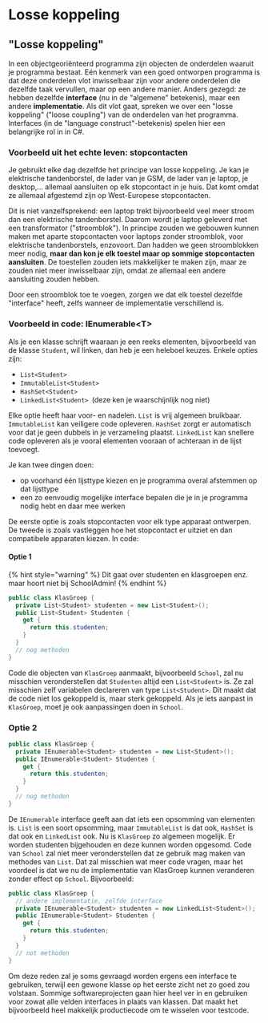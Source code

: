 # Losse koppeling

## "Losse koppeling"

In een objectgeoriënteerd programma zijn objecten de onderdelen waaruit je programma bestaat. Eén kenmerk van een goed ontworpen programma is dat deze onderdelen vlot inwisselbaar zijn voor andere onderdelen die dezelfde taak vervullen, maar op een andere manier. Anders gezegd: ze hebben dezelfde **interface** (nu in de "algemene" betekenis), maar een andere **implementatie**. Als dit vlot gaat, spreken we over een "losse koppeling" ("loose coupling") van de onderdelen van het programma. Interfaces (in de "language construct"-betekenis) spelen hier een belangrijke rol in in C#.

### Voorbeeld uit het echte leven: stopcontacten

Je gebruikt elke dag dezelfde het principe van losse koppeling. Je kan je elektrische tandenborstel, de lader van je GSM, de lader van je laptop, je desktop,... allemaal aansluiten op elk stopcontact in je huis. Dat komt omdat ze allemaal afgestemd zijn op West-Europese stopcontacten.

Dit is niet vanzelfsprekend: een laptop trekt bijvoorbeeld veel meer stroom dan een elektrische tandenborstel. Daarom wordt je laptop geleverd met een transformator ("stroomblok"). In principe zouden we gebouwen kunnen maken met aparte stopcontacten voor laptops zonder stroomblok, voor elektrische tandenborstels, enzovoort. Dan hadden we geen stroomblokken meer nodig, **maar dan kon je elk toestel maar op sommige stopcontacten aansluiten**. De toestellen zouden iets makkelijker te maken zijn, maar ze zouden niet meer inwisselbaar zijn, omdat ze allemaal een andere aansluiting zouden hebben.

Door een stroomblok toe te voegen, zorgen we dat elk toestel dezelfde "interface" heeft, zelfs wanneer de implementatie verschillend is.

### Voorbeeld in code: IEnumerable\<T>

Als je een klasse schrijft waaraan je een reeks elementen, bijvoorbeeld van de klasse `Student`, wil linken, dan heb je een heleboel keuzes. Enkele opties zijn:

* `List<Student>`
* `ImmutableList<Student>`
* `HashSet<Student>`
* `LinkedList<Student> `(deze ken je waarschijnlijk nog niet)

Elke optie heeft haar voor- en nadelen. `List` is vrij algemeen bruikbaar. `ImmutableList` kan veiligere code opleveren. `HashSet` zorgt er automatisch voor dat je geen dubbels in je verzameling plaatst. `LinkedList` kan snellere code opleveren als je vooral elementen vooraan of achteraan in de lijst toevoegt.

Je kan twee dingen doen:

* op voorhand één lijsttype kiezen en je programma overal afstemmen op dat lijsttype
* een zo eenvoudig mogelijke interface bepalen die je in je programma nodig hebt en daar mee werken

De eerste optie is zoals stopcontacten voor elk type apparaat ontwerpen. De tweede is zoals vastleggen hoe het stopcontact er uitziet en dan compatibele apparaten kiezen. In code:

#### Optie 1

{% hint style="warning" %}
Dit gaat over studenten en klasgroepen enz. maar hoort niet bij SchoolAdmin!
{% endhint %}

```csharp
public class KlasGroep {
  private List<Student> studenten = new List<Student>();
  public List<Student> Studenten {
    get {
      return this.studenten;
    }
  }
  // nog methoden
}
```

Code die objecten van `KlasGroep` aanmaakt, bijvoorbeeld `School`, zal nu misschien veronderstellen dat `Studenten` altijd een `List<Student>` is. Ze zal misschien zelf variabelen declareren van type `List<Student>`. Dit maakt dat de code niet los gekoppeld is, maar sterk gekoppeld. Als je iets aanpast in `KlasGroep`, moet je ook aanpassingen doen in `School`.

### Optie 2

```csharp
public class KlasGroep {
  private IEnumerable<Student> studenten = new List<Student>();
  public IEnumerable<Student> Studenten {
    get {
      return this.studenten;
    }
  }
  // nog methoden
}
```

De `IEnumerable` interface geeft aan dat iets een opsomming van elementen is. `List` is een soort opsomming, maar `ImmutableList` is dat ook, `HashSet` is dat ook en `LinkedList` ook. Nu is `KlasGroep` zo algemeen mogelijk. Er worden studenten bijgehouden en deze kunnen worden opgesomd. Code van `School` zal niet meer veronderstellen dat ze gebruik mag maken van methodes van `List`. Dat zal misschien wat meer code vragen, maar het voordeel is dat we nu de implementatie van KlasGroep kunnen veranderen zonder effect op `School`. Bijvoorbeeld:

```csharp
public class KlasGroep {
  // andere implementatie, zelfde interface
  private IEnumerable<Student> studenten = new LinkedList<Student>();
  public IEnumerable<Student> Studenten {
    get {
      return this.studenten;
    }
  }
  // not methoden
}
```

Om deze reden zal je soms gevraagd worden ergens een interface te gebruiken, terwijl een gewone klasse op het eerste zicht net zo goed zou volstaan. Sommige softwareprojecten gaan hier heel ver in en gebruiken voor zowat alle velden interfaces in plaats van klassen. Dat maakt het bijvoorbeeld heel makkelijk productiecode om te wisselen voor testcode.

